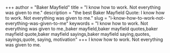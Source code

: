 +++
author = "Baker Mayfield"
title = "I know how to work. Not everything was given to me."
description = "the best Baker Mayfield Quote: I know how to work. Not everything was given to me."
slug = "i-know-how-to-work-not-everything-was-given-to-me"
keywords = "I know how to work. Not everything was given to me.,baker mayfield,baker mayfield quotes,baker mayfield quote,baker mayfield sayings,baker mayfield saying,quotes, sayings,quote, saying, motivation"
+++
I know how to work. Not everything was given to me.
